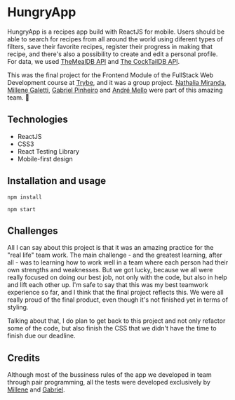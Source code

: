 # HungryApp

HungryApp is a recipes app build with ReactJS for mobile. Users should be able to search for recipes from all around the world using diferent types of filters, save their favorite recipes, register their progress in making that recipe, and there's also a possibility to create and edit a personal profile. For data, we used [TheMealDB API](https://www.themealdb.com/) and [The CockTailDB API](https://www.thecocktaildb.com/api.php).

This was the final project for the Frontend Module of the FullStack Web Development course at [Trybe](https://www.betrybe.com/), and it was a group project. [Nathalia Miranda](https://github.com/nathaliamiranda), [Millene Galetti](https://github.com/MilleneGalettiAcosta), [Gabriel Pinheiro](https://github.com/GabrielFMPinheiro) and [André Mello](https://github.com/Andre-S-Melo) were part of this amazing team. :rocket:

## Technologies

 - ReactJS
 - CSS3
 - React Testing Library
 - Mobile-first design

## Installation and usage

    npm install

    npm start

## Challenges

All I can say about this project is that it was an amazing practice for the "real life" team work. The main challenge - and the greatest learning, after all - was to learning how to work well in a team where each person had their own strengths and weaknesses. But we got lucky, because we all were really focused on doing our best job, not only with the code, but also in help and lift each other up. I'm safe to say that this was my best teamwork experience so far, and I think that the final project reflects this. We were all really proud of the final product, even though it's not finished yet in terms of styling.

Talking about that, I do plan to get back to this project and not only refactor some of the code, but also finish the CSS that we didn't have the time to finish due our deadline.

## Credits
Although most of the bussiness rules of the app we developed in team through pair programming, all the tests were developed exclusively by [Millene](https://github.com/MilleneGalettiAcosta) and [Gabriel](https://github.com/GabrielFMPinheiro).
